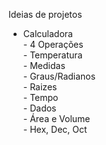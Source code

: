 Ideias de projetos
- Calculadora
    <br>- 4 Operações
    <br>- Temperatura
    <br>- Medidas
    <br>- Graus/Radianos
    <br>- Raizes
    <br>- Tempo
    <br>- Dados
    <br>- Área e Volume
    <br>- Hex, Dec, Oct
